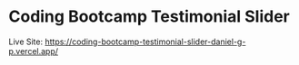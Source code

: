 # Coding Bootcamp Testimonial Slider

Live Site: https://coding-bootcamp-testimonial-slider-daniel-g-p.vercel.app/
